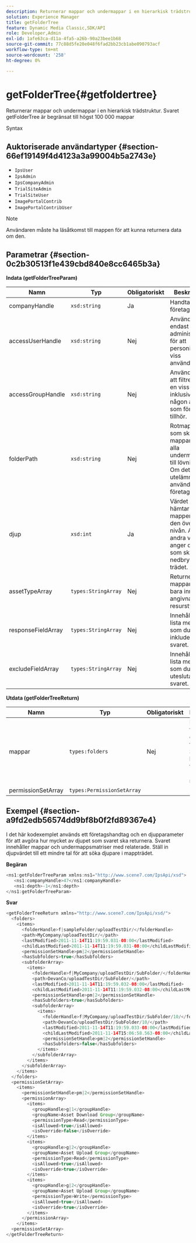 ```yaml
---
description: Returnerar mappar och undermappar i en hierarkisk trädstruktur. Svaret getFolderTree är begränsat till högst 100 000 mappar
solution: Experience Manager
title: getFolderTree
feature: Dynamic Media Classic,SDK/API
role: Developer,Admin
exl-id: 1afe63ca-d11a-4fa5-a26b-90a23bee1b68
source-git-commit: 77c88d5fe20e048f6fad2bb23cb1abe090793acf
workflow-type: tm+mt
source-wordcount: '258'
ht-degree: 0%

---
```


# getFolderTree{#getfoldertree}

Returnerar mappar och undermappar i en hierarkisk trädstruktur. Svaret getFolderTree är begränsat till högst 100 000 mappar

Syntax

## Auktoriserade användartyper {#section-66ef19149f4d4123a3a99004b5a2743e}

* `IpsUser`
* `IpsAdmin`
* `IpsCompanyAdmin`
* `TrialSiteAdmin`
* `TrialSiteUser`
* `ImagePortalContrib`
* `ImagePortalContribUser`

>[!NOTE]
>
>Användaren måste ha läsåtkomst till mappen för att kunna returnera data om den.

## Parametrar {#section-0c2b30513f1e439cbd840e8cc6465b3a}

**Indata (getFolderTreeParam)**

| Namn | Typ | Obligatoriskt | Beskrivning |
|---|---|---|---|
| companyHandle | `xsd:string` | Ja | Handtaget till företaget. |
| accessUserHandle | `xsd:string` | Nej | Används endast av administratörer för att personifiera en viss användare. |
| accessGroupHandle | `xsd:string` | Nej | Används för att filtrera efter en viss grupp, inklusive någon av dem som företaget tillhör. |
| folderPath | `xsd:string` | Nej | Rotmappen som ska hämta mappar och alla undermappar till lövnivån. Om detta utelämnas används företagsroten. |
| djup | `xsd:int` | Ja | Värdet noll hämtar mappen på den översta nivån. Alla andra värden anger djupet som ska nedbrytas i trädet. |
| assetTypeArray | `types:StringArray` | Nej | Returnerar mappar som bara innehåller angivna resurstyper. |
| responseFieldArray | `types:StringArray` | Nej | Innehåller en lista med fält som du vill inkludera i svaret. |
| excludeFieldArray | `types:StringArray` | Nej | Innehåller en lista med fält som du vill utesluta i svaret. |

**Utdata (getFolderTreeReturn)**

| Namn | Typ | Obligatoriskt | Beskrivning |
|---|---|---|---|
| mappar | `types:folders` | Nej | Hierarkin för mappar i en trädstruktur. Svaret är begränsat till högst 100 000 mappar. |
| permissionSetArray | `types:PermissionSetArray` |  |  |

## Exempel {#section-a9fd2edb56574dd9bf8b0f2fd89367e4}

I det här kodexemplet används ett företagshandtag och en djupparameter för att avgöra hur mycket av djupet som svaret ska returnera. Svaret innehåller mappar och undermappsmatriser med relaterade. Ställ in djupvärdet till ett mindre tal för att söka djupare i mappträdet.

**Begäran**

```java
<ns1:getFolderTreeParam xmlns:ns1="http://www.scene7.com/IpsApi/xsd">
   <ns1:companyHandle>47</ns1:companyHandle>
   <ns1:depth>-1</ns1:depth>
</ns1:getFolderTreeParam>
```

**Svar**

```java
<getFolderTreeReturn xmlns="http://www.scene7.com/IpsApi/xsd/">
  <folders>
    <items>
      <folderHandle>f|sampleFolder/uploadTestDir/</folderHandle>
      <path>MyCompany/uploadTestDir/</path>
      <lastModified>2011-11-14T11:19:59.031-08:00</lastModified>
      <childLastModified>2011-11-14T11:19:59.031-08:00</childLastModified>
      <permissionSetHandle>pm|2</permissionSetHandle>
      <hasSubfolders>true</hasSubfolders>
      <subfolderArray>
        <items>
          <folderHandle>f|MyCompany/uploadTestDir/SubFolder/</folderHandle>
          <path>DevanCo/uploadTestDir/SubFolder/</path>
          <lastModified>2011-11-14T11:19:59.032-08:00</lastModified>
          <childLastModified>2011-11-14T11:19:59.032-08:00</childLastModified>
          <permissionSetHandle>pm|2</permissionSetHandle>
          <hasSubfolders>true</hasSubfolders>
          <subfolderArray>
            <items>
              <folderHandle>f|MyCompany/uploadTestDir/SubFolder/10/</folderHandle>
              <path>DevanCo/uploadTestDir/SubFolder/10/</path>
              <lastModified>2011-11-14T11:19:59.033-08:00</lastModified>
              <childLastModified>2011-11-14T15:06:58.563-08:00</childLastModified>
              <permissionSetHandle>pm|2</permissionSetHandle>
              <hasSubfolders>false</hasSubfolders>
            </items>
          </subfolderArray>
        </items>
      </subfolderArray>
    </items>
  </folders>
  <permissionSetArray>
    <items>
      <permissionSetHandle>pm|2</permissionSetHandle>
      <permissionArray>
        <items>
          <groupHandle>g|1</groupHandle>
          <groupName>Asset Download Group</groupName>
          <permissionType>Read</permissionType>
          <isAllowed>true</isAllowed>
          <isOverride>false</isOverride>
        </items>
        <items>
          <groupHandle>g|2</groupHandle>
          <groupName>Asset Upload Group</groupName>
          <permissionType>Read</permissionType>
          <isAllowed>true</isAllowed>
          <isOverride>true</isOverride>
        </items>
        <items>
          <groupHandle>g|2</groupHandle>
          <groupName>Asset Upload Group</groupName>
          <permissionType>Write</permissionType>
          <isAllowed>true</isAllowed>
          <isOverride>true</isOverride>
        </items>
      </permissionArray>
    </items>
  <permissionSetArray>
</getFolderTreeReturn>
```
